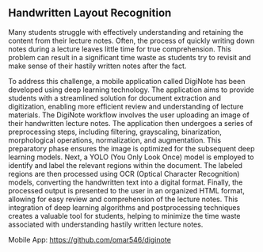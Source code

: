 ## Handwritten Layout Recognition

Many students struggle with effectively understanding and retaining the content from their lecture notes. Often, the process of quickly writing down notes during a lecture leaves little time for true comprehension. This problem can result in a significant time waste as students try to revisit and make sense of their hastily written notes after the fact.

To address this challenge, a mobile application called DigiNote has been developed using deep learning technology. The application aims to provide students with a streamlined solution for document extraction and digitization, enabling more efficient review and understanding of lecture materials.
The DigiNote workflow involves the user uploading an image of their handwritten lecture notes. The application then undergoes a series of preprocessing steps, including filtering, grayscaling, binarization, morphological operations, normalization, and augmentation. This preparatory phase ensures the image is optimized for the subsequent deep learning models.
Next, a YOLO (You Only Look Once) model is employed to identify and label the relevant regions within the document. The labeled regions are then processed using OCR (Optical Character Recognition) models, converting the handwritten text into a digital format.
Finally, the processed output is presented to the user in an organized HTML format, allowing for easy review and comprehension of the lecture notes. This integration of deep learning algorithms and postprocessing techniques creates a valuable tool for students, helping to minimize the time waste associated with understanding hastily written lecture notes.


Mobile App: 
https://github.com/omar546/diginote